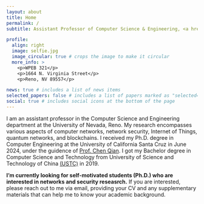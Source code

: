 ```yaml
---
layout: about
title: Home
permalink: /
subtitle: Assistant Professor of Computer Science & Engineering, <a href='https://www.unr.edu/'>University of Nevada, Reno</a>

profile:
  align: right
  image: selfie.jpg
  image_circular: true # crops the image to make it circular
  more_info: >
    <p>WPEB 321</p>
    <p>1664 N. Virginia Street</p>
    <p>Reno, NV 89557</p>

news: true # includes a list of news items
selected_papers: false # includes a list of papers marked as "selected={true}"
social: true # includes social icons at the bottom of the page
---
```


I am an assistant professor in the Computer Science and Engineering department at the University of Nevada, Reno. My research encompasses various aspects of computer networks, network security, Internet of Things, quantum networks, and blockchains. I received my Ph.D. degree in Computer Engineering at the University of California Santa Cruz in June 2024, under the guidence of <a href="https://users.soe.ucsc.edu/~qian/">Prof. Chen Qian</a>. I got my Bachelor degree in Computer Science and Technology from University of Science and Technology of China <a href="https://en.ustc.edu.cn/">(USTC)</a> in 2019.

**I’m currently looking for self-motivated students (Ph.D.) who are interested in networks and security reseasrch.** If you are interested, please reach out to me via email, providing your CV and any supplementary materials that can help me to know your academic background.
